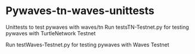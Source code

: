 # Pywaves-tn-waves-unittests
Unittests to test pywaves with waves/tn
Run testsTN-Testnet.py for testing pywaves with TurtleNetwork Testnet

Run testWaves-Testnet.py for testing pywaves with Waves Testnet
